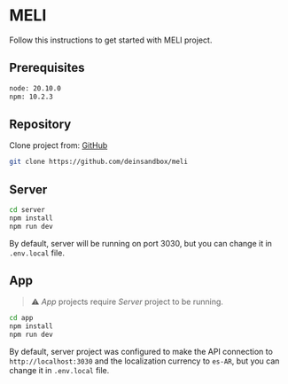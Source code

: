 # MELI

Follow this instructions to get started with MELI project.

## Prerequisites

```bash
node: 20.10.0
npm: 10.2.3
```

## Repository

Clone project from: [GitHub](https://github.com/deinsandbox/meli)

```bash
git clone https://github.com/deinsandbox/meli
```

## Server

```bash
cd server
npm install
npm run dev
```

By default, server will be running on port 3030, but you can change it in `.env.local` file.

## App

> ⚠ *App* projects require *Server* project to be running.

```bash
cd app
npm install
npm run dev
```

By default, server project was configured to make the API connection to `http://localhost:3030` and the localization currency to `es-AR`, but you can change it in `.env.local` file.
